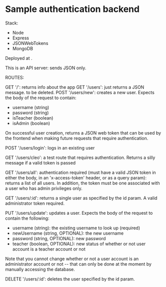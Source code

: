 # Sample authentication backend

Stack:
  * Node
  * Express
  * JSONWebTokens
  * MongoDB

Deployed at []().

This is an API server: sends JSON only.

ROUTES:

GET '/': returns info about the app
GET '/users': just returns a JSON message. to be deleted.
POST '/users/new': creates a new user. Expects the body of the request to contain:
  - username (string)
  - password (string)
  - isTeacher (boolean)
  - isAdmin (boolean)

  On successful user creation, returns a JSON web token that can be used by the frontend when making future requests that require  authentication.

POST '/users/login': logs in an existing user


GET '/users/cleo': a test route that requires authentication. Returns a silly message if a valid token is passed

GET '/users/all': authentication required (must have a valid JSON token in either the body, in an 'x-access-token' header, or as a query param): returns a list of all users. In addition, the token must be one associated with a user who has admin privileges only.

GET '/users/:id': returns a single user as specified by the id param. A valid administrator token required.

PUT '/users/update': updates a user. Expects the body of the request to contain the following:
  - username (string): the existing username to look up (required)
  - newUsername (string, OPTIONAL): the new username
  - password (string, OPTIONAL): new password
  - teacher (boolean, OPTIONAL): new status of whether or not user account is a teacher account or not

Note that you cannot change whether or not a user account is an administrator account or not -- that can only be done at the moment by manually accessing the database.

DELETE '/users/:id': deletes the user specified by the id param. 
